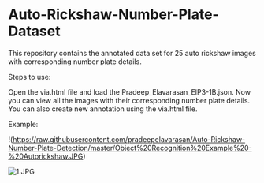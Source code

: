 # Auto-Rickshaw-Number-Plate-Dataset
This repository contains the annotated data set for 25 auto rickshaw images with corresponding number plate details.

Steps to use:

Open the via.html file and load the Pradeep_Elavarasan_EIP3-1B.json. Now you can view all the images with their corresponding number plate details. You can also create new annotation using the via.html file. 

Example:

!(https://raw.githubusercontent.com/pradeepelavarasan/Auto-Rickshaw-Number-Plate-Detection/master/Object%20Recognition%20Example%20-%20Autorickshaw.JPG)

![1.JPG](https://raw.githubusercontent.com/pradeepelavarasan/EIP3/6dfbb448539a39e1499153940953f0d699126d8d/1.JPG)
